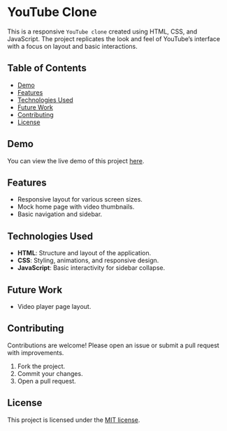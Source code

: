# YouTube Clone

This is a responsive `YouTube clone` created using HTML, CSS, and JavaScript. The project replicates the look and feel of YouTube’s interface with a focus on layout and basic interactions.

## Table of Contents
- [Demo](#demo)
- [Features](#features)
- [Technologies Used](#technologies-used)
- [Future Work](#future-work)
- [Contributing](#contributing)
- [License](#license)

## Demo
You can view the live demo of this project [here](https://ahmedalaa4611.github.io/youtube-clone).

## Features
- Responsive layout for various screen sizes.
- Mock home page with video thumbnails.
- Basic navigation and sidebar.

## Technologies Used
- **HTML**: Structure and layout of the application.
- **CSS**: Styling, animations, and responsive design.
- **JavaScript**: Basic interactivity for sidebar collapse.

## Future Work
- Video player page layout.

## Contributing
Contributions are welcome! Please open an issue or submit a pull request with improvements.
1. Fork the project.
2. Commit your changes.
3. Open a pull request.

## License
This project is licensed under the [MIT license](https://opensource.org/licenses/MIT).
